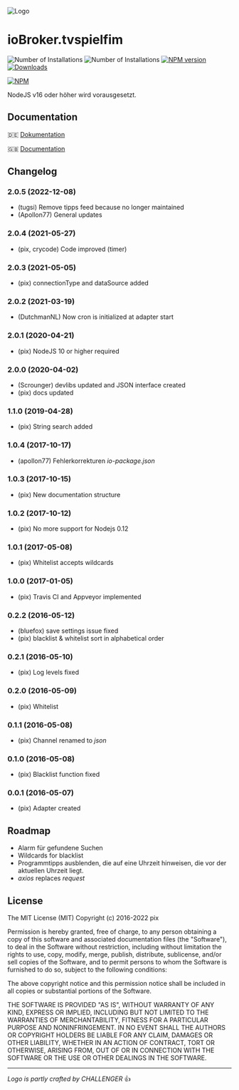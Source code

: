 ![Logo](admin/tvspielfilm.png)
# ioBroker.tvspielfim

![Number of Installations](http://iobroker.live/badges/tvspielfilm-installed.svg) ![Number of Installations](http://iobroker.live/badges/tvspielfilm-stable.svg) [![NPM version](http://img.shields.io/npm/v/iobroker.tvspielfilm.svg)](https://www.npmjs.com/package/iobroker.tvspielfilm)
[![Downloads](https://img.shields.io/npm/dm/iobroker.tvspielfilm.svg)](https://www.npmjs.com/package/iobroker.tvspielfilm) 

[![NPM](https://nodei.co/npm/iobroker.tvspielfilm.png?downloads=true)](https://nodei.co/npm/iobroker.tvspielfilm/)

NodeJS v16 oder höher wird vorausgesetzt.

## Documentation
:de: [Dokumentation](/docs/de/doc_tvspielfilm_de.md)

:uk: [Documentation](/docs/en/doc_tvspielfilm_en.md)


## Changelog
### 2.0.5 (2022-12-08)
* (tugsi) Remove tipps feed because no longer maintained 
* (Apollon77) General updates

### 2.0.4 (2021-05-27)
* (pix, crycode) Code improved (timer)

### 2.0.3 (2021-05-05)
* (pix) connectionType and dataSource added

### 2.0.2 (2021-03-19)
* (DutchmanNL) Now cron is initialized at adapter start

### 2.0.1 (2020-04-21)
* (pix) NodeJS 10 or higher required

### 2.0.0 (2020-04-02)
* (Scrounger) devlibs updated and JSON interface created
* (pix) docs updated

### 1.1.0 (2019-04-28)
* (pix) String search added

### 1.0.4 (2017-10-17)
* (apollon77) Fehlerkorrekturen _io-package.json_

### 1.0.3 (2017-10-15)
* (pix) New documentation structure

### 1.0.2 (2017-10-12)
* (pix) No more support for Nodejs 0.12

### 1.0.1 (2017-05-08)
* (pix) Whitelist accepts wildcards

### 1.0.0 (2017-01-05)
* (pix) Travis CI and Appveyor implemented

### 0.2.2 (2016-05-12)
* (bluefox) save settings issue fixed
* (pix) blacklist & whitelist sort in alphabetical order

### 0.2.1 (2016-05-10)
* (pix) Log levels fixed

### 0.2.0 (2016-05-09)
* (pix) Whitelist

### 0.1.1 (2016-05-08)
* (pix) Channel renamed to _json_

### 0.1.0 (2016-05-08)
* (pix) Blacklist function fixed

### 0.0.1 (2016-05-07)
* (pix) Adapter created

## Roadmap
* Alarm für gefundene Suchen
* Wildcards for blacklist
* Programmtipps ausblenden, die auf eine Uhrzeit hinweisen, die vor der aktuellen Uhrzeit liegt.
* *axios* replaces *request*


## License

The MIT License (MIT)
Copyright (c) 2016-2022 pix

Permission is hereby granted, free of charge, to any person obtaining a copy
of this software and associated documentation files (the "Software"), to deal
in the Software without restriction, including without limitation the rights
to use, copy, modify, merge, publish, distribute, sublicense, and/or sell
copies of the Software, and to permit persons to whom the Software is
furnished to do so, subject to the following conditions:

The above copyright notice and this permission notice shall be included in all
copies or substantial portions of the Software.

THE SOFTWARE IS PROVIDED "AS IS", WITHOUT WARRANTY OF ANY KIND, EXPRESS OR
IMPLIED, INCLUDING BUT NOT LIMITED TO THE WARRANTIES OF MERCHANTABILITY,
FITNESS FOR A PARTICULAR PURPOSE AND NONINFRINGEMENT. IN NO EVENT SHALL THE
AUTHORS OR COPYRIGHT HOLDERS BE LIABLE FOR ANY CLAIM, DAMAGES OR OTHER
LIABILITY, WHETHER IN AN ACTION OF CONTRACT, TORT OR OTHERWISE, ARISING FROM,
OUT OF OR IN CONNECTION WITH THE SOFTWARE OR THE USE OR OTHER DEALINGS IN THE
SOFTWARE.

---
*Logo is partly crafted by CHALLENGER* :+1:

